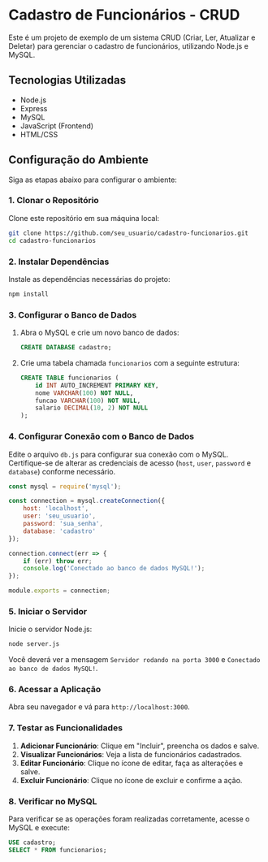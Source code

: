 # Cadastro de Funcionários - CRUD

Este é um projeto de exemplo de um sistema CRUD (Criar, Ler, Atualizar e Deletar) para gerenciar o cadastro de funcionários, utilizando Node.js e MySQL.

## Tecnologias Utilizadas

- Node.js
- Express
- MySQL
- JavaScript (Frontend)
- HTML/CSS

## Configuração do Ambiente

Siga as etapas abaixo para configurar o ambiente:

### 1. Clonar o Repositório

Clone este repositório em sua máquina local:

```bash
git clone https://github.com/seu_usuario/cadastro-funcionarios.git
cd cadastro-funcionarios
```

### 2. Instalar Dependências

Instale as dependências necessárias do projeto:

```bash
npm install
```

### 3. Configurar o Banco de Dados

1. Abra o MySQL e crie um novo banco de dados:

   ```sql
   CREATE DATABASE cadastro;
   ```

2. Crie uma tabela chamada `funcionarios` com a seguinte estrutura:

   ```sql
   CREATE TABLE funcionarios (
       id INT AUTO_INCREMENT PRIMARY KEY,
       nome VARCHAR(100) NOT NULL,
       funcao VARCHAR(100) NOT NULL,
       salario DECIMAL(10, 2) NOT NULL
   );
   ```

### 4. Configurar Conexão com o Banco de Dados

Edite o arquivo `db.js` para configurar sua conexão com o MySQL. Certifique-se de alterar as credenciais de acesso (`host`, `user`, `password` e `database`) conforme necessário.

```javascript
const mysql = require('mysql');

const connection = mysql.createConnection({
    host: 'localhost',
    user: 'seu_usuario',
    password: 'sua_senha',
    database: 'cadastro'
});

connection.connect(err => {
    if (err) throw err;
    console.log('Conectado ao banco de dados MySQL!');
});

module.exports = connection;
```

### 5. Iniciar o Servidor

Inicie o servidor Node.js:

```bash
node server.js
```

Você deverá ver a mensagem `Servidor rodando na porta 3000` e `Conectado ao banco de dados MySQL!`.

### 6. Acessar a Aplicação

Abra seu navegador e vá para `http://localhost:3000`.

### 7. Testar as Funcionalidades

1. **Adicionar Funcionário**: Clique em "Incluir", preencha os dados e salve.
2. **Visualizar Funcionários**: Veja a lista de funcionários cadastrados.
3. **Editar Funcionário**: Clique no ícone de editar, faça as alterações e salve.
4. **Excluir Funcionário**: Clique no ícone de excluir e confirme a ação.

### 8. Verificar no MySQL

Para verificar se as operações foram realizadas corretamente, acesse o MySQL e execute:

```sql
USE cadastro;
SELECT * FROM funcionarios;
```
